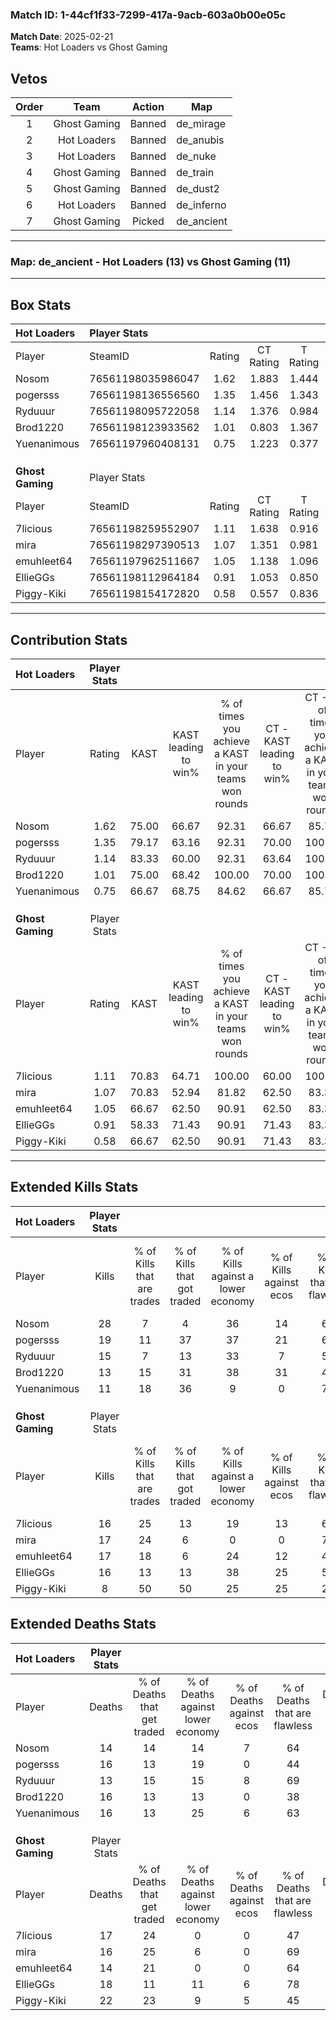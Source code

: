 ### Match ID: 1-44cf1f33-7299-417a-9acb-603a0b00e05c  
**Match Date**: 2025-02-21  
**Teams**: Hot Loaders vs Ghost Gaming  

## Vetos  

| Order | Team | Action | Map |
| :---: | :--: | :----: | --- |
| 1 | Ghost Gaming | Banned | de_mirage |
| 2 | Hot Loaders | Banned | de_anubis |
| 3 | Hot Loaders | Banned | de_nuke |
| 4 | Ghost Gaming | Banned | de_train |
| 5 | Ghost Gaming | Banned | de_dust2 |
| 6 | Hot Loaders | Banned | de_inferno |
| 7 | Ghost Gaming | Picked | de_ancient |

---  

### **Map**: de_ancient - Hot Loaders (13) vs Ghost Gaming (11)  
---  

## Box Stats  

| **Hot Loaders**  | Player Stats      |        |           |          |       |       |       |         |        |      |     |
| :- | :- | :-: | :-: | :-: | :-: | :-: | :-: | :-: | :-: | :-: | :-: |
| Player           | SteamID           | Rating | CT Rating | T Rating | KAST  |  ADR  | Kills | Assists | Deaths | K/D  | HS% |
| Nosom            | 76561198035986047 |  1.62  |   1.883   |  1.444   | 75.00 | 95.1  |  28   |    2    |   14   | 2.00 | 57  |
| pogersss         | 76561198136556560 |  1.35  |   1.456   |  1.343   | 79.17 | 107.8 |  19   |   10    |   16   | 1.19 | 36  |
| Ryduuur          | 76561198095722058 |  1.14  |   1.376   |  0.984   | 83.33 | 62.9  |  15   |    3    |   13   | 1.15 | 20  |
| Brod1220         | 76561198123933562 |  1.01  |   0.803   |  1.367   | 75.00 | 76.9  |  13   |   10    |   16   | 0.81 | 61  |
| Yuenanimous      | 76561197960408131 |  0.75  |   1.223   |  0.377   | 66.67 | 45.3  |  11   |    4    |   16   | 0.69 | 27  |
|                  |                   |        |           |          |       |       |       |         |        |      |     |
|                  |                   |        |           |          |       |       |       |         |        |      |     |
|                  |                   |        |           |          |       |       |       |         |        |      |     |
| **Ghost Gaming** | Player Stats      |        |           |          |       |       |       |         |        |      |     |
| Player           | SteamID           | Rating | CT Rating | T Rating | KAST  |  ADR  | Kills | Assists | Deaths | K/D  | HS% |
| 7licious         | 76561198259552907 |  1.11  |   1.638   |  0.916   | 70.83 | 93.8  |  16   |    9    |   17   | 0.94 | 81  |
| mira             | 76561198297390513 |  1.07  |   1.351   |  0.981   | 70.83 | 68.0  |  17   |    5    |   16   | 1.06 | 70  |
| emuhleet64       | 76561197962511667 |  1.05  |   1.138   |  1.096   | 66.67 | 58.7  |  17   |    2    |   14   | 1.21 | 23  |
| EllieGGs         | 76561198112964184 |  0.91  |   1.053   |  0.850   | 58.33 | 70.4  |  16   |    4    |   18   | 0.89 | 37  |
| Piggy-Kiki       | 76561198154172820 |  0.58  |   0.557   |  0.836   | 66.67 | 60.8  |   8   |   10    |   22   | 0.36 | 37  |
---  

## Contribution Stats  

| **Hot Loaders**  | Player Stats |       |                      |                                                        |                           |                                                             |                          |                                                            |
| :- | :-: | :-: | :-: | :-: | :-: | :-: | :-: | :-: |
| Player           |    Rating    | KAST  | KAST leading to win% | % of times you achieve a KAST in your teams won rounds | CT - KAST leading to win% | CT - % of times you achieve a KAST in your teams won rounds | T - KAST leading to win% | T - % of times you achieve a KAST in your teams won rounds |
| Nosom            |     1.62     | 75.00 |        66.67         |                         92.31                          |           66.67           |                            85.71                            |          66.67           |                           100.00                           |
| pogersss         |     1.35     | 79.17 |        63.16         |                         92.31                          |           70.00           |                           100.00                            |          55.56           |                           83.33                            |
| Ryduuur          |     1.14     | 83.33 |        60.00         |                         92.31                          |           63.64           |                           100.00                            |          55.56           |                           83.33                            |
| Brod1220         |     1.01     | 75.00 |        68.42         |                         100.00                         |           70.00           |                           100.00                            |          66.67           |                           100.00                           |
| Yuenanimous      |     0.75     | 66.67 |        68.75         |                         84.62                          |           66.67           |                            85.71                            |          71.43           |                           83.33                            |
|                  |              |       |                      |                                                        |                           |                                                             |                          |                                                            |
|                  |              |       |                      |                                                        |                           |                                                             |                          |                                                            |
|                  |              |       |                      |                                                        |                           |                                                             |                          |                                                            |
| **Ghost Gaming** | Player Stats |       |                      |                                                        |                           |                                                             |                          |                                                            |
| Player           |    Rating    | KAST  | KAST leading to win% | % of times you achieve a KAST in your teams won rounds | CT - KAST leading to win% | CT - % of times you achieve a KAST in your teams won rounds | T - KAST leading to win% | T - % of times you achieve a KAST in your teams won rounds |
| 7licious         |     1.11     | 70.83 |        64.71         |                         100.00                         |           60.00           |                           100.00                            |          71.43           |                           100.00                           |
| mira             |     1.07     | 70.83 |        52.94         |                         81.82                          |           62.50           |                            83.33                            |          44.44           |                           80.00                            |
| emuhleet64       |     1.05     | 66.67 |        62.50         |                         90.91                          |           62.50           |                            83.33                            |          62.50           |                           100.00                           |
| EllieGGs         |     0.91     | 58.33 |        71.43         |                         90.91                          |           71.43           |                            83.33                            |          71.43           |                           100.00                           |
| Piggy-Kiki       |     0.58     | 66.67 |        62.50         |                         90.91                          |           71.43           |                            83.33                            |          55.56           |                           100.00                           |
---  

## Extended Kills Stats  

| **Hot Loaders**  | Player Stats |                            |                            |                                    |                         |                              |                                 |                                       |                    |           |
| :- | :-: | :-: | :-: | :-: | :-: | :-: | :-: | :-: | :-: | :-: |
| Player           |    Kills     | % of Kills that are trades | % of Kills that got traded | % of Kills against a lower economy | % of Kills against ecos | % of Kills that are flawless | % of Kills that are close duels | % of Kills that are assisted by flash | Pistol Round Kills | AWP Kills |
| Nosom            |      28      |             7              |             4              |                 36                 |           14            |              61              |                7                |                   0                   |         0          |     0     |
| pogersss         |      19      |             11             |             37             |                 37                 |           21            |              63              |                5                |                   0                   |         0          |     0     |
| Ryduuur          |      15      |             7              |             13             |                 33                 |            7            |              53              |                7                |                   7                   |         8          |     2     |
| Brod1220         |      13      |             15             |             31             |                 38                 |           31            |              46              |                0                |                   8                   |         0          |     0     |
| Yuenanimous      |      11      |             18             |             36             |                 9                  |            0            |              73              |                0                |                  18                   |         0          |     1     |
|                  |              |                            |                            |                                    |                         |                              |                                 |                                       |                    |           |
|                  |              |                            |                            |                                    |                         |                              |                                 |                                       |                    |           |
|                  |              |                            |                            |                                    |                         |                              |                                 |                                       |                    |           |
| **Ghost Gaming** | Player Stats |                            |                            |                                    |                         |                              |                                 |                                       |                    |           |
| Player           |    Kills     | % of Kills that are trades | % of Kills that got traded | % of Kills against a lower economy | % of Kills against ecos | % of Kills that are flawless | % of Kills that are close duels | % of Kills that are assisted by flash | Pistol Round Kills | AWP Kills |
| 7licious         |      16      |             25             |             13             |                 19                 |           13            |              69              |               13                |                  25                   |         0          |     3     |
| mira             |      17      |             24             |             6              |                 0                  |            0            |              71              |                0                |                  12                   |         0          |     4     |
| emuhleet64       |      17      |             18             |             6              |                 24                 |           12            |              47              |                0                |                   0                   |         4          |     3     |
| EllieGGs         |      16      |             13             |             13             |                 38                 |           25            |              56              |               13                |                   6                   |         0          |     0     |
| Piggy-Kiki       |      8       |             50             |             50             |                 25                 |           25            |              25              |               13                |                  13                   |         0          |     0     |
## Extended Deaths Stats  

| **Hot Loaders**  | Player Stats |                             |                                   |                          |                               |                            |                           |               |
| :- | :-: | :-: | :-: | :-: | :-: | :-: | :-: | :-: |
| Player           |    Deaths    | % of Deaths that get traded | % of Deaths against lower economy | % of Deaths against ecos | % of Deaths that are flawless | % of Deaths that are close | % of Deaths while blinded | Deaths to AWP |
| Nosom            |      14      |             14              |                14                 |            7             |              64               |             0              |             0             |       1       |
| pogersss         |      16      |             13              |                19                 |            0             |              44               |             13             |             6             |       0       |
| Ryduuur          |      13      |             15              |                15                 |            8             |              69               |             8              |             8             |       2       |
| Brod1220         |      16      |             13              |                13                 |            0             |              38               |             13             |            25             |       1       |
| Yuenanimous      |      16      |             13              |                25                 |            6             |              63               |             0              |            13             |       0       |
|                  |              |                             |                                   |                          |                               |                            |                           |               |
|                  |              |                             |                                   |                          |                               |                            |                           |               |
|                  |              |                             |                                   |                          |                               |                            |                           |               |
| **Ghost Gaming** | Player Stats |                             |                                   |                          |                               |                            |                           |               |
| Player           |    Deaths    | % of Deaths that get traded | % of Deaths against lower economy | % of Deaths against ecos | % of Deaths that are flawless | % of Deaths that are close | % of Deaths while blinded | Deaths to AWP |
| 7licious         |      17      |             24              |                 0                 |            0             |              47               |             6              |             0             |       1       |
| mira             |      16      |             25              |                 6                 |            0             |              69               |             0              |            13             |       2       |
| emuhleet64       |      14      |             21              |                 0                 |            0             |              64               |             0              |             7             |       1       |
| EllieGGs         |      18      |             11              |                11                 |            6             |              78               |             6              |             6             |       1       |
| Piggy-Kiki       |      22      |             23              |                 9                 |            5             |              45               |             9              |             0             |       3       |
